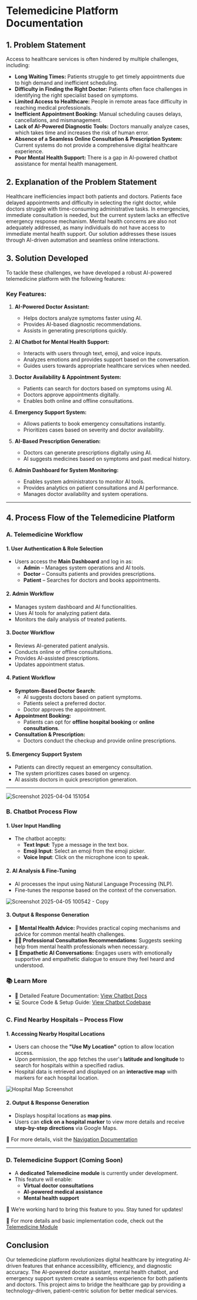 # Telemedicine Platform Documentation

## 1. Problem Statement
Access to healthcare services is often hindered by multiple challenges, including:
- **Long Waiting Times:** Patients struggle to get timely appointments due to high demand and inefficient scheduling.
- **Difficulty in Finding the Right Doctor:** Patients often face challenges in identifying the right specialist based on symptoms.
- **Limited Access to Healthcare:** People in remote areas face difficulty in reaching medical professionals.
- **Inefficient Appointment Booking:** Manual scheduling causes delays, cancellations, and mismanagement.
- **Lack of AI-Powered Diagnostic Tools:** Doctors manually analyze cases, which takes time and increases the risk of human error.
- **Absence of a Seamless Online Consultation & Prescription System:** Current systems do not provide a comprehensive digital healthcare experience.
- **Poor Mental Health Support:** There is a gap in AI-powered chatbot assistance for mental health management.

## 2. Explanation of the Problem Statement
Healthcare inefficiencies impact both patients and doctors. Patients face delayed appointments and difficulty in selecting the right doctor, while doctors struggle with time-consuming administrative tasks. In emergencies, immediate consultation is needed, but the current system lacks an effective emergency response mechanism. Mental health concerns are also not adequately addressed, as many individuals do not have access to immediate mental health support. Our solution addresses these issues through AI-driven automation and seamless online interactions.

## 3. Solution Developed
To tackle these challenges, we have developed a robust AI-powered telemedicine platform with the following features:

### **Key Features:**
1. **AI-Powered Doctor Assistant:**
   - Helps doctors analyze symptoms faster using AI.
   - Provides AI-based diagnostic recommendations.
   - Assists in generating prescriptions quickly.

2. **AI Chatbot for Mental Health Support:**
   - Interacts with users through text, emoji, and voice inputs.
   - Analyzes emotions and provides support based on the conversation.
   - Guides users towards appropriate healthcare services when needed.

3. **Doctor Availability & Appointment System:**
   - Patients can search for doctors based on symptoms using AI.
   - Doctors approve appointments digitally.
   - Enables both online and offline consultations.

4. **Emergency Support System:**
   - Allows patients to book emergency consultations instantly.
   - Prioritizes cases based on severity and doctor availability.

5. **AI-Based Prescription Generation:**
   - Doctors can generate prescriptions digitally using AI.
   - AI suggests medicines based on symptoms and past medical history.

6. **Admin Dashboard for System Monitoring:**
   - Enables system administrators to monitor AI tools.
   - Provides analytics on patient consultations and AI performance.
   - Manages doctor availability and system operations.

---

## 4. Process Flow of the Telemedicine Platform

### **A. Telemedicine Workflow**

#### **1. User Authentication & Role Selection**
- Users access the **Main Dashboard** and log in as:
  - **Admin** – Manages system operations and AI tools.
  - **Doctor** – Consults patients and provides prescriptions.
  - **Patient** – Searches for doctors and books appointments.

#### **2. Admin Workflow**
- Manages system dashboard and AI functionalities.
- Uses AI tools for analyzing patient data.
- Monitors the daily analysis of treated patients.

#### **3. Doctor Workflow**
- Reviews AI-generated patient analysis.
- Conducts online or offline consultations.
- Provides AI-assisted prescriptions.
- Updates appointment status.

#### **4. Patient Workflow**
- **Symptom-Based Doctor Search:**
  - AI suggests doctors based on patient symptoms.
  - Patients select a preferred doctor.
  - Doctor approves the appointment.
- **Appointment Booking:**
  - Patients can opt for **offline hospital booking** or **online consultations**.
- **Consultation & Prescription:**
  - Doctors conduct the checkup and provide online prescriptions.

#### **5. Emergency Support System**
- Patients can directly request an emergency consultation.
- The system prioritizes cases based on urgency.
- AI assists doctors in quick prescription generation.

---
![Screenshot 2025-04-04 151054](https://github.com/user-attachments/assets/0023861c-7246-4868-8d31-4ef070a4cb7e)



### **B. Chatbot Process Flow**

#### **1. User Input Handling**
- The chatbot accepts:
  - **Text Input**: Type a message in the text box.
  - **Emoji Input**: Select an emoji from the emoji picker.
  - **Voice Input**: Click on the microphone icon to speak.

 
#### **2. AI Analysis & Fine-Tuning**
- AI processes the input using Natural Language Processing (NLP).
- Fine-tunes the response based on the context of the conversation.

![Screenshot 2025-04-05 100542 - Copy](https://github.com/user-attachments/assets/48cf7d63-6e86-4127-9967-0364fe79e924)

#### **3. Output & Response Generation**

- **🧠 Mental Health Advice:** Provides practical coping mechanisms and advice for common mental health challenges.
- **👨‍⚕️ Professional Consultation Recommendations:** Suggests seeking help from mental health professionals when necessary.
- **💬 Empathetic AI Conversations:** Engages users with emotionally supportive and empathetic dialogue to ensure they feel heard and understood.

### 📚 Learn More

- 📘 Detailed Feature Documentation: [View Chatbot Docs](../Docs/Chatbot/README.md)  
- 💻 Source Code & Setup Guide: [View Chatbot Codebase](../Chatbot/Readme.md)


### **C. Find Nearby Hospitals – Process Flow**

#### **1. Accessing Nearby Hospital Locations**
- Users can choose the **"Use My Location"** option to allow location access.
- Upon permission, the app fetches the user's **latitude and longitude** to search for hospitals within a specified radius.
- Hospital data is retrieved and displayed on an **interactive map** with markers for each hospital location.

![Hospital Map Screenshot](https://github.com/user-attachments/assets/5c8881d3-0dcb-4870-a5a1-7a03d82d5d24)

#### **2. Output & Response Generation**
- Displays hospital locations as **map pins**.
- Users can **click on a hospital marker** to view more details and receive **step-by-step directions** via Google Maps.

📘 For more details, visit the [Navigation Documentation](../Docs/Navigation/README.md)

---

### **D. Telemedicine Support (Coming Soon)**
- A **dedicated Telemedicine module** is currently under development.
- This feature will enable:
  - **Virtual doctor consultations**
  - **AI-powered medical assistance**
  - **Mental health support**

🚧 We’re working hard to bring this feature to you. Stay tuned for updates!

🧾 For more details and basic implementation code, check out the [Telemedicine Module](../tele-medicine/README.md)

## **Conclusion**
Our telemedicine platform revolutionizes digital healthcare by integrating AI-driven features that enhance accessibility, efficiency, and diagnostic accuracy. The AI-powered doctor assistant, mental health chatbot, and emergency support system create a seamless experience for both patients and doctors. This project aims to bridge the healthcare gap by providing a technology-driven, patient-centric solution for better medical services.
